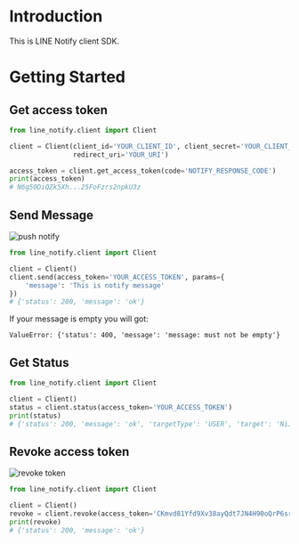 # Introduction 
This is LINE Notify client SDK.
# Getting Started

## Get access token

```python
from line_notify.client import Client

client = Client(client_id='YOUR_CLIENT_ID', client_secret='YOUR_CLIENT_SECRET',
                redirect_uri='YOUR_URI')

access_token = client.get_access_token(code='NOTIFY_RESPONSE_CODE')
print(access_token)
# N6g50DiQZk5Xh...25FoFzrs2npkU3z
```

## Send Message
![push notify](https://i.imgur.com/RhvwZVm.png)

```python
from line_notify.client import Client

client = Client()
client.send(access_token='YOUR_ACCESS_TOKEN', params={
    'message': 'This is notify message'
})
# {'status': 200, 'message': 'ok'}
```

If your message is empty you will got:
```text
ValueError: {'status': 400, 'message': 'message: must not be empty'}
```

## Get Status
```python
from line_notify.client import Client

client = Client()
status = client.status(access_token='YOUR_ACCESS_TOKEN')
print(status)
# {'status': 200, 'message': 'ok', 'targetType': 'USER', 'target': 'NiJia Lin'}
```

## Revoke access token
![revoke token](https://i.imgur.com/7GAAzOi.png)

```python
from line_notify.client import Client

client = Client()
revoke = client.revoke(access_token='CKmvd81Yfd9Xv38ayQdt7JN4H90oQrP6srFmKckx3sL')
print(revoke)
# {'status': 200, 'message': 'ok'}
```
